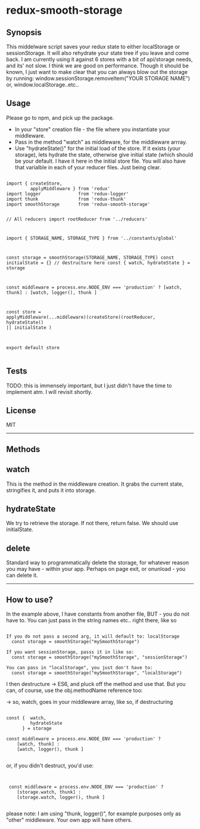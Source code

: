 # redux-smooth-storage

## Synopsis

This middelware script saves your redux state to either localStorage or sessionStorage. It will also rehydrate your state tree if you leave and come back. I am currently using it against 6 stores with a bit of api/storage needs, and its' not slow. I think we are good on performance. Though it should be known, I just want to make clear that you can always blow out the storage by running: window.sessionStorage.removeItem("YOUR STORAGE NAME") or, window.localStorage..etc..

## Usage
Please go to npm, and pick up the package.
<ul>
  <li> In your "store" creation file - the file where you instantiate your middleware.
  <li> Pass in the method "watch" as middleware, for the middleware arrray.
  <li> Use "hydrateState()" for the initial load of the store. If it exists (your storage), lets hydrate the state, otherwise give initial state (which should be your default. I have it here in the initial store file. You will also have that varialble in each of your reducer files. Just being clear.
</ul>
<pre><code>
import { createStore,
         applyMiddleware } from 'redux'
import logger              from 'redux-logger'
import thunk               from 'redux-thunk'
import smoothStorage       from 'redux-smooth-storage'

// All reducers
import rootReducer         from '../reducers'

import { STORAGE_NAME,
         STORAGE_TYPE }    from '../constants/global'

const storage = smoothStorage(STORAGE_NAME, STORAGE_TYPE)
const initialState = {}
// destructure here
const {  watch,
         hydrateState
      } = storage

const middleware = process.env.NODE_ENV === 'production' ?
    [watch, thunk] :
    [watch, logger(), thunk ]


const store = applyMiddleware(...middleware)(createStore)(rootReducer, hydrateState() || initialState )

export default store
</code></pre>

## Tests
TODO: this is immensely important, but I just didn't have the time to implement atm.
I will revisit shortly.

## License
MIT

--------------------------------------------------------------------------------------------
## Methods

## watch
   This is the method in the middleware creation. It grabs the current state, stringifies it, and puts it into storage.
   
## hydrateState
   We try to retrieve the storage. If not there, return false. We should use initialState.

## delete
   Standard way to programmatically delete the storage, for whatever reason you may have - within your app. Perhaps on page exit, or onunload -  you can delete it.
   
--------------------------------------------------------------------------------------------
## How to use?
  In the example above, I have constants from another file, BUT - you do not have to. You can just pass
  in the string names etc.. right there, like so
  
<pre><code>
If you do not pass a second arg, it will default to: localStorage
  const storage = smoothStorage("mySmoothStorage")

If you want sessionStorage, passs it in like so:
  const storage = smoothStorage("mySmoothStorage", "sessionStorage")
  
You can pass in "localStorage", you just don't have to:
  const storage = smoothStorage("mySmoothStorage", "localStorage")
</code></pre>

I then destructure -> ES6, and pluck off the method and use that. But you can, of course, use the obj.methodName reference too:

 -> so, watch, goes in your middleware array, like so, if destructuring

<pre><code>
const {  watch,
         hydrateState
      } = storage
      
const middleware = process.env.NODE_ENV === 'production' ?
    [watch, thunk] :
    [watch, logger(), thunk ]      
  </code></pre>

 or, if you didn't destruct, you'd use:
 <pre><code>

 const middleware = process.env.NODE_ENV === 'production' ?
    [storage.watch, thunk] :
    [storage.watch, logger(), thunk ]
 </code></pre>

please note: I am using "thunk, logger()", for example purposes only as "other" middleware. Your own app will have others.


    

